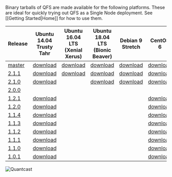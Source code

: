 Binary tarballs of QFS are made available for the following platforms. These are
ideal for quickly trying out QFS as a Single Node deployment. See [[Getting
Started|Home]] for how to use them.

| Release          | Ubuntu 14.04 Trusty Tahr       | Ubuntu 16.04 LTS (Xenial Xerus)   | Ubuntu 18.04 LTS (Bionic Beaver)   | Debian 9 Stretch           | CentOS 6                  | CentOS 7                 | Mac OS X                 |
|------------------|--------------------------------|-----------------------------------|------------------------------------|----------------------------|---------------------------|--------------------------|--------------------------|
| [master][master] | [download][master,ubuntu14.04] | [download][master,ubuntu16.04]    | [download][master,ubuntu18.04]     | [download][master,debian9] | [download][master,centos6]|[download][master,centos7]| [download][master,macos] |
| [2.1.1][2.1.1]   | [download][2.1.1,ubuntu14.04]  | [download][2.1.1,ubuntu16.04]     | [download][2.1.1,ubuntu18.04]      | [download][2.1.1,debian9]  | [download][2.1.1,centos6] |[download][2.1.1,centos7] | [download][2.1.1,macos]  |
| [2.1.0][2.1.0]   | [download][2.1.0,ubuntu14.04]  |                                   | [download][2.1.0,ubuntu18.04]      | [download][2.1.0,debian9]  | [download][2.1.0,centos6] |[download][2.1.0,centos7] |                          |
| [2.0.0][2.0.0]   |                                |                                   |                                    |                            |                           |                          |                          |
| [1.2.1][1.2.1]   | [download][1.2.1,ubuntu]       |                                   |                                    |                            | [download][1.2.1,centos6] |[download][1.2.1,centos7] | [download][1.2.1,macos]  |
| [1.2.0][1.2.0]   | [download][1.2.0,ubuntu]       |                                   |                                    |                            | [download][1.2.0,centos6] |[download][1.2.0,centos7] | [download][1.2.0,macos]  |
| [1.1.4][1.1.4]   | [download][1.1.4,ubuntu]       |                                   |                                    |                            | [download][1.1.4,centos6] |		                 | [download][1.1.4,macos]  |
| [1.1.3][1.1.3]   | [download][1.1.3,ubuntu]       |                                   |                                    |                            | [download][1.1.3,centos6] |			         | [download][1.1.3,macos]  |
| [1.1.2][1.1.2]   | [download][1.1.2,ubuntu]       |                                   |                                    |                            | [download][1.1.2,centos6] |			         | [download][1.1.2,macos]  |
| [1.1.1][1.1.1]   | [download][1.1.1,ubuntu]       |                                   |                                    |                            | [download][1.1.1,centos6] |			         | [download][1.1.1,macos]  |
| [1.1.0][1.1.0]   | [download][1.1.0,ubuntu]       |                                   |                                    |                            | [download][1.1.0,centos6] |			         | [download][1.1.0,macos]  |
| [1.0.1][1.0.1]   | [download][1.0.1,ubuntu]       |                                   |                                    |                            | [download][1.0.1,centos6] |			         |                          |

![Quantcast](//pixel.quantserve.com/pixel/p-9fYuixa7g_Hm2.gif?labels=opensource.qfs.wiki)

[master]: https://github.com/quantcast/qfs
[2.1.1]: https://github.com/quantcast/qfs/tree/2.1.1
[2.1.0]: https://github.com/quantcast/qfs/tree/2.1.0
[2.0.0]: https://github.com/quantcast/qfs/tree/2.0.0
[1.2.1]: https://github.com/quantcast/qfs/tree/1.2.1
[1.2.0]: https://github.com/quantcast/qfs/tree/1.2.0
[1.1.4]: https://github.com/quantcast/qfs/tree/1.1.4
[1.1.3]: https://github.com/quantcast/qfs/tree/1.1.3
[1.1.2]: https://github.com/quantcast/qfs/tree/1.1.2
[1.1.1]: https://github.com/quantcast/qfs/tree/1.1.1
[1.1.0]: https://github.com/quantcast/qfs/tree/1.1.0
[1.0.1]: https://github.com/quantcast/qfs/tree/1.0.1

[master,ubuntu14.04]: https://s3.amazonaws.com/quantcast-qfs/qfs-ubuntu-14.04-master-x86_64.tgz
[2.1.1,ubuntu14.04]: https://s3.amazonaws.com/quantcast-qfs/qfs-ubuntu-14.04-2.1.1-x86_64.tgz
[2.1.0,ubuntu14.04]: https://s3.amazonaws.com/quantcast-qfs/qfs-ubuntu-14.04.5-2.1.0-x86_64.tgz
[1.2.1,ubuntu]: https://s3.amazonaws.com/quantcast-qfs/qfs-ubuntu-14.04.5-1.2.1-x86_64.tgz
[1.2.0,ubuntu]: https://s3.amazonaws.com/quantcast-qfs/qfs-ubuntu-14.04.5-1.2.0-x86_64.tgz
[1.1.4,ubuntu]: https://s3.amazonaws.com/quantcast-qfs/qfs-ubuntu-14.04.4-1.1.4-x86_64.tgz
[1.1.3,ubuntu]: https://s3.amazonaws.com/quantcast-qfs/qfs-ubuntu-14.04.4-1.1.3-x86_64.tgz
[1.1.2,ubuntu]: https://s3.amazonaws.com/quantcast-qfs/qfs-ubuntu-14.04.4-1.1.2-x86_64.tgz
[1.1.1,ubuntu]: https://s3.amazonaws.com/quantcast-qfs/qfs-ubuntu-14.04.4-1.1.1-x86_64.tgz
[1.1.0,ubuntu]: https://s3.amazonaws.com/quantcast-qfs/qfs-ubuntu-14.04.4-1.1.0-x86_64.tgz
[1.0.1,ubuntu]: https://s3.amazonaws.com/quantcast-qfs/qfs-ubuntu-14.04.4-1.0.1-x86_64.tgz

[master,ubuntu16.04]: https://s3.amazonaws.com/quantcast-qfs/qfs-ubuntu-16.04-master-x86_64.tgz
[2.1.1,ubuntu16.04]: https://s3.amazonaws.com/quantcast-qfs/qfs-ubuntu-16.04-2.1.1-x86_64.tgz

[master,ubuntu18.04]: https://s3.amazonaws.com/quantcast-qfs/qfs-ubuntu-18.04-master-x86_64.tgz
[2.1.1,ubuntu18.04]: https://s3.amazonaws.com/quantcast-qfs/qfs-ubuntu-18.04-2.1.1-x86_64.tgz
[2.1.0,ubuntu18.04]: https://s3.amazonaws.com/quantcast-qfs/qfs-ubuntu-18.04.1-2.1.0-x86_64.tgz

[master,debian9]: https://s3.amazonaws.com/quantcast-qfs/qfs-debian-9-master-x86_64.tgz
[2.1.1,debian9]: https://s3.amazonaws.com/quantcast-qfs/qfs-debian-9-2.1.1-x86_64.tgz
[2.1.0,debian9]: https://s3.amazonaws.com/quantcast-qfs/qfs-debian-9-2.1.0-x86_64.tgz

[master,centos6]: https://s3.amazonaws.com/quantcast-qfs/qfs-centos-6.10-master-x86_64.tgz
[2.1.1,centos6]: https://s3.amazonaws.com/quantcast-qfs/qfs-centos-6.10-2.1.1-x86_64.tgz
[2.1.0,centos6]: https://s3.amazonaws.com/quantcast-qfs/qfs-centos-6.10-2.1.0-x86_64.tgz
[1.2.1,centos6]: https://s3.amazonaws.com/quantcast-qfs/qfs-centos-6.9-1.2.1-x86_64.tgz
[1.2.0,centos6]: https://s3.amazonaws.com/quantcast-qfs/qfs-centos-6.8-1.2.0-x86_64.tgz
[1.1.4,centos6]: https://s3.amazonaws.com/quantcast-qfs/qfs-centos-6.7-1.1.4-x86_64.tgz
[1.1.3,centos6]: https://s3.amazonaws.com/quantcast-qfs/qfs-centos-6.7-1.1.3-x86_64.tgz
[1.1.2,centos6]: https://s3.amazonaws.com/quantcast-qfs/qfs-centos-6.7-1.1.2-x86_64.tgz
[1.1.1,centos6]: https://s3.amazonaws.com/quantcast-qfs/qfs-centos-6.7-1.1.1-x86_64.tgz
[1.1.0,centos6]: https://s3.amazonaws.com/quantcast-qfs/qfs-centos-6.7-1.1.0-x86_64.tgz
[1.0.1,centos6]: https://s3.amazonaws.com/quantcast-qfs/qfs-centos-6.7-1.0.1-x86_64.tgz

[master,centos7]: https://s3.amazonaws.com/quantcast-qfs/qfs-centos-7.5-master-x86_64.tgz
[2.1.1,centos7]: https://s3.amazonaws.com/quantcast-qfs/qfs-centos-7.5.-2.1.1-x86_64.tgz
[2.1.0,centos7]: https://s3.amazonaws.com/quantcast-qfs/qfs-centos-7.5.1804-2.1.0-x86_64.tgz
[1.2.1,centos7]: https://s3.amazonaws.com/quantcast-qfs/qfs-centos-7.3.1611-1.2.1-x86_64.tgz
[1.2.0,centos7]: https://s3.amazonaws.com/quantcast-qfs/qfs-centos-7.2.1511-1.2.0-x86_64.tgz

[master,macos]: https://s3.amazonaws.com/quantcast-qfs/qfs-darwin-master-x86_64.tgz
[2.1.1,macos]: https://s3.amazonaws.com/quantcast-qfs/qfs-darwin-2.1.1-x86_64.tgz
[1.2.1,macos]: https://s3.amazonaws.com/quantcast-qfs/qfs-darwin-1.2.1-x86_64.tgz
[1.2.0,macos]: https://s3.amazonaws.com/quantcast-qfs/qfs-darwin-1.2.0-x86_64.tgz
[1.1.4,macos]: https://s3.amazonaws.com/quantcast-qfs/qfs-darwin-1.1.4-x86_64.tgz
[1.1.3,macos]: https://s3.amazonaws.com/quantcast-qfs/qfs-darwin-1.1.3-x86_64.tgz
[1.1.2,macos]: https://s3.amazonaws.com/quantcast-qfs/qfs-darwin-1.1.2-x86_64.tgz
[1.1.1,macos]: https://s3.amazonaws.com/quantcast-qfs/qfs-darwin-1.1.1-x86_64.tgz
[1.1.0,macos]: https://s3.amazonaws.com/quantcast-qfs/qfs-darwin-1.1.0-x86_64.tgz
